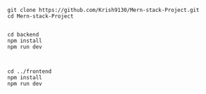 

	git clone https://github.com/Krish9130/Mern-stack-Project.git
 	cd Mern-stack-Project


	cd backend
	npm install
	npm run dev



	cd ../frontend
	npm install 
	npm run dev
